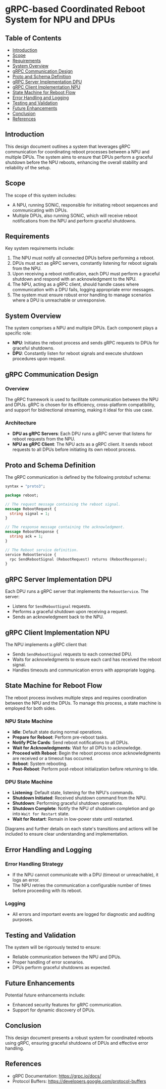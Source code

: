 
# gRPC-based Coordinated Reboot System for NPU and DPUs

## Table of Contents
- [Introduction](#introduction)
- [Scope](#scope)
- [Requirements](#requirements)
- [System Overview](#system-overview)
- [gRPC Communication Design](#grpc-communication-design)
- [Proto and Schema Definition](#proto-and-schema-definition)
- [gRPC Server Implementation DPU](#grpc-server-implementation-dpu)
- [gRPC Client Implementation NPU](#grpc-client-implementation-npu)
- [State Machine for Reboot Flow](#state-machine-for-reboot-flow)
- [Error Handling and Logging](#error-handling-and-logging)
- [Testing and Validation](#testing-and-validation)
- [Future Enhancements](#future-enhancements)
- [Conclusion](#conclusion)
- [References](#references)

## Introduction

This design document outlines a system that leverages gRPC communication for coordinating reboot processes between a NPU and multiple DPUs. The system aims to ensure that DPUs perform a graceful shutdown before the NPU reboots, enhancing the overall stability and reliability of the setup.

## Scope

The scope of this system includes:
- A NPU, running SONiC, responsible for initiating reboot sequences and communicating with DPUs.
- Multiple DPUs, also running SONiC, which will receive reboot notifications from the NPU and perform graceful shutdowns.

## Requirements

Key system requirements include:
1. The NPU must notify all connected DPUs before performing a reboot.
2. DPUs must act as gRPC servers, constantly listening for reboot signals from the NPU.
3. Upon receiving a reboot notification, each DPU must perform a graceful shutdown and respond with an acknowledgment to the NPU.
4. The NPU, acting as a gRPC client, should handle cases where communication with a DPU fails, logging appropriate error messages.
5. The system must ensure robust error handling to manage scenarios where a DPU is unreachable or unresponsive.

## System Overview

The system comprises a NPU and multiple DPUs. Each component plays a specific role:
- **NPU**: Initiates the reboot process and sends gRPC requests to DPUs for graceful shutdowns.
- **DPU**: Constantly listen for reboot signals and execute shutdown procedures upon request.


## gRPC Communication Design

### Overview
The gRPC framework is used to facilitate communication between the NPU and DPUs. gRPC is chosen for its efficiency, cross-platform compatibility, and support for bidirectional streaming, making it ideal for this use case.

### Architecture
- **DPU as gRPC Servers**: Each DPU runs a gRPC server that listens for reboot requests from the NPU.
- **NPU as gRPC Client**: The NPU acts as a gRPC client. It sends reboot requests to all DPUs before initiating its own reboot process.

## Proto and Schema Definition

The gRPC communication is defined by the following protobuf schema:

```protobuf
syntax = "proto3";

package reboot;

// The request message containing the reboot signal.
message RebootRequest {
  string signal = 1;
}

// The response message containing the acknowledgment.
message RebootResponse {
  string ack = 1;
}

// The Reboot service definition.
service RebootService {
  rpc SendRebootSignal (RebootRequest) returns (RebootResponse);
}
```

## gRPC Server Implementation DPU

Each DPU runs a gRPC server that implements the `RebootService`. The server:
- Listens for `SendRebootSignal` requests.
- Performs a graceful shutdown upon receiving a request.
- Sends an acknowledgment back to the NPU.

## gRPC Client Implementation NPU

The NPU implements a gRPC client that:
- Sends `SendRebootSignal` requests to each connected DPU.
- Waits for acknowledgments to ensure each card has received the reboot signal.
- Handles timeouts and communication errors with appropriate logging.

## State Machine for Reboot Flow

The reboot process involves multiple steps and requires coordination between the NPU and the DPUs. To manage this process, a state machine is employed for both sides.

### NPU State Machine

- **Idle**: Default state during normal operations.
- **Prepare for Reboot**: Perform pre-reboot tasks.
- **Notify PCIe Cards**: Send reboot notifications to all DPUs.
- **Wait for Acknowledgments**: Wait for all DPUs to acknowledge.
- **Proceed with Reboot**: Begin the reboot process once acknowledgments are received or a timeout has occurred.
- **Reboot**: System rebooting.
- **Post-Reboot**: Perform post-reboot initialization before returning to Idle.

### DPU State Machine

- **Listening**: Default state, listening for the NPU's commands.
- **Shutdown Initiated**: Received shutdown command from the NPU.
- **Shutdown**: Performing graceful shutdown operations.
- **Shutdown Complete**: Notify the NPU of shutdown completion and go into `Wait for Restart` state.
- **Wait for Restart**: Remain in low-power state until restarted.

Diagrams and further details on each state's transitions and actions will be included to ensure clear understanding and implementation.

## Error Handling and Logging

### Error Handling Strategy
- If the NPU cannot communicate with a DPU (timeout or unreachable), it logs an error.
- The NPU retries the communication a configurable number of times before proceeding with its reboot.

### Logging
- All errors and important events are logged for diagnostic and auditing purposes.

## Testing and Validation

The system will be rigorously tested to ensure:
- Reliable communication between the NPU and DPUs.
- Proper handling of error scenarios.
- DPUs perform graceful shutdowns as expected.

## Future Enhancements

Potential future enhancements include:
- Enhanced security features for gRPC communication.
- Support for dynamic discovery of DPUs.

## Conclusion

This design document presents a robust system for coordinated reboots using gRPC, ensuring graceful shutdowns of DPUs and effective error handling.

## References

- gRPC Documentation: https://grpc.io/docs/
- Protocol Buffers: https://developers.google.com/protocol-buffers
